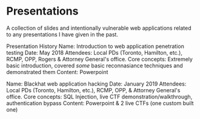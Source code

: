 # Presentations
A collection of slides and intentionally vulnerable web applications related to any presentations I have given in the past.

Presentation History 
Name: Introduction to web application penetration testing 
Date: May 2018 
Attendees: Local PDs (Toronto, Hamilton, etc.), RCMP, OPP, Rogers & Attorney General's office. 
Core concepts: Extremely basic introduction, covered *some* basic reconnasiance techniques and demonstrated them 
Content: Powerpoint 

Name: Blackhat web application hacking 
Date: January 2019 
Attendees: Local PDs (Toronto, Hamilton, etc.), RCMP, OPP, & Attorney General's office. 
Core concepts: SQL Injection, live CTF demonstration/walkthrough, authentication bypass 
Content: Powerpoint & 2 live CTFs (one custom built one) 
